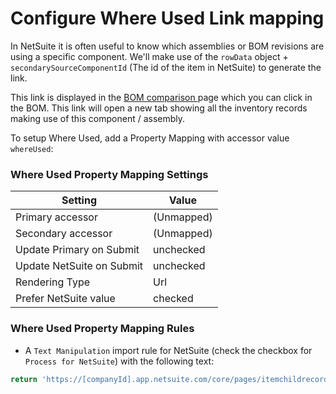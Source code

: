 # Configure Where Used Link mapping

In NetSuite it is often useful to know which assemblies or BOM revisions are using a specific component. We'll make use of the `rowData` object + `secondarySourceComponentId` (The id of the item in NetSuite) to generate the link.

This link is displayed in the [BOM comparison ](../../../fundamentals/bom-comparison.md)page which you can click in the BOM. This link will open a new tab showing all the inventory records making use of this component / assembly.

To setup Where Used, add a Property Mapping with accessor value `whereUsed`:

### Where Used Property Mapping Settings

| Setting                   | Value      |
| ------------------------- | ---------- |
| Primary accessor          | (Unmapped) |
| Secondary accessor        | (Unmapped) |
| Update Primary on Submit  | unchecked  |
| Update NetSuite on Submit | unchecked  |
| Rendering Type            | Url        |
| Prefer NetSuite value     | checked    |

### Where Used Property Mapping Rules

* A `Text Manipulation` import rule for NetSuite (check the checkbox for `Process for NetSuite`) with the following text:

```javascript
return 'https://[companyId].app.netsuite.com/core/pages/itemchildrecords.nl?id=' + rowData.secondarySourceComponentId + '&t=InvtItem%05ProjectCostCategory&rectype=-10';
```

